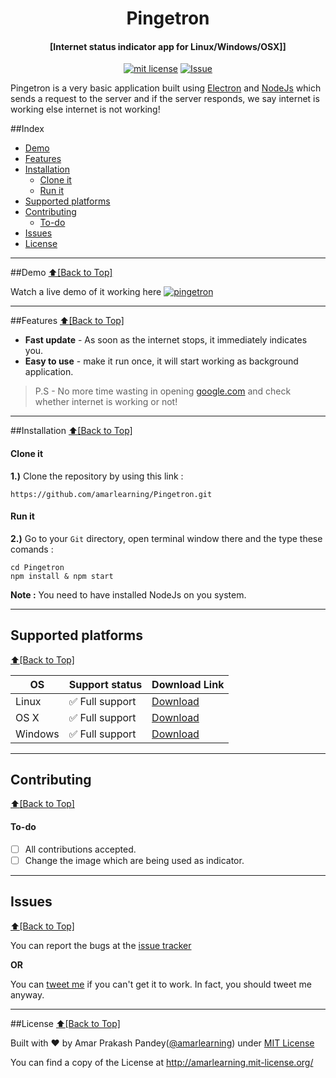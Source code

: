 <h1 align="center" id="pingetron">Pingetron</h1>
<h4 align="center">[Internet status indicator app for Linux/Windows/OSX]]</h4>

<p align="center">
<a href="http://amarlearning.mit-license.org/"><img src="https://img.shields.io/pypi/l/pyzipcode-cli.svg" alt="mit license"></a>
<a href="https://github.com/amarlearning/Pingetron/issues"><img src="https://camo.githubusercontent.com/926d8ca67df15de5bd1abac234c0603d94f66c00/68747470733a2f2f696d672e736869656c64732e696f2f62616467652f636f6e747269627574696f6e732d77656c636f6d652d627269676874677265656e2e7376673f7374796c653d666c6174" alt="Issue"></a>
</p>
Pingetron is a very basic application built using <a href="http://electron.atom.io">Electron</a> and <a href="https://nodejs.org">NodeJs</a> which sends a request to the server and if the server responds, we say internet is working else internet is not working!

##Index
- [Demo](#demo)
- [Features](#features)
- [Installation](#installation)
  - [Clone it](#clone-it)
  - [Run it](#run-it)
- [Supported platforms](#supported-platforms)
- [Contributing](#contributing)
  - [To-do](#to-do)
- [Issues](#issues)
- [License](#license)


***

##Demo
[:arrow_up:\[Back to Top\]](https://github.com/amarlearning/Pingetron#pingetron)

Watch a live demo of it working here
[![pingetron](https://github.com/amarlearning/Pingetron/raw/master/screenshot/demo.png)](https://youtu.be/D_JO7XkmahQ)

***

##Features
[:arrow_up:\[Back to Top\]](https://github.com/amarlearning/Pingetron#pingetron)
 
- **Fast update** - As soon as the internet stops, it immediately indicates you.
- **Easy to use** - make it run once, it will start working as background application.

> P.S - No more time wasting in opening <a href="www.google.com">google.com</a> and check whether internet is working or not! 

***

##Installation
[:arrow_up:\[Back to Top\]](https://github.com/amarlearning/Pingetron#pingetron)

#### Clone it

<b>1.)</b> Clone the repository by using this link :
```
https://github.com/amarlearning/Pingetron.git
```
#### Run it

<b>2.)</b> Go to your ```Git``` directory, open terminal window there and the type these comands :
```
cd Pingetron
npm install & npm start
```

<b>Note :</b> You need to have installed NodeJs on you system.

***

## Supported platforms
[:arrow_up:\[Back to Top\]](https://github.com/amarlearning/Pingetron#pingetron)

| OS | Support status | Download Link |
| --- | --- | ---|
| Linux | :white_check_mark: Full support | <a href="">Download</a> |
| OS X | :white_check_mark: Full support  | <a href="">Download</a> |
| Windows | :white_check_mark: Full support | <a href="">Download</a> |

***

## Contributing
[:arrow_up:\[Back to Top\]](https://github.com/amarlearning/Pingetron#pingetron)

#### To-do
    
- [ ] All contributions accepted.
- [ ] Change the image which are being used as indicator.

***

## Issues
[:arrow_up:\[Back to Top\]](https://github.com/amarlearning/Pingetron#pingetron)

You can report the bugs at the [issue tracker](https://github.com/amarlearning/Pingetron/issues)

**OR**

You can [tweet me](https://twitter.com/amarpandey007) if you can't get it to work. In fact, you should tweet me anyway.

***

##License
[:arrow_up:\[Back to Top\]](https://github.com/amarlearning/Pingetron#pingetron)

Built with ♥ by Amar Prakash Pandey([@amarlearning](http://github.com/amarlearning)) under [MIT License](http://amarlearning.mit-license.org/) 

You can find a copy of the License at http://amarlearning.mit-license.org/
